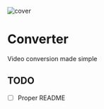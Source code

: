 ![cover](https://github.com/user-attachments/assets/d14bffb9-3ff7-4db3-86a0-d9442150ac17)

# Converter
Video conversion made simple

## TODO

- [ ] Proper README
